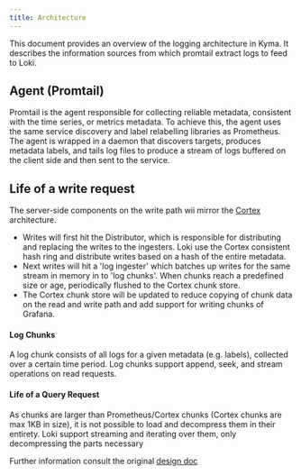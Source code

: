 ```yaml
---
title: Architecture
---
```


This document provides an overview of the logging architecture in Kyma. It describes the information sources from which promtail extract logs to feed to Loki.

## Agent (Promtail)
Promtail is the agent responsible for collecting reliable metadata, consistent with the time series, or metrics metadata. To achieve this, the agent uses the same service discovery and label relabelling libraries as Prometheus. The agent is wrapped in a daemon that discovers targets, produces metadata labels, and tails log files to produce a stream of logs buffered on the client side and then sent to the service.

## Life of a write request
The server-side components on the write path wii mirror the [Cortex](https://github.com/cortexproject/cortex) architecture.
* Writes will first hit the Distributor, which is responsible for distributing and replacing the writes to the ingesters. Loki use the Cortex consistent hash ring and distribute writes based on a hash of the entire metadata.
* Next writes will hit a 'log ingester' which batches up writes for the same stream in memory in to 'log chunks'. When chunks reach a predefined size or age, periodically flushed to the Cortex chunk store.
* The Cortex chunk store will be updated to reduce copying of chunk data on the read and write path and add support for writing chunks of Grafana.

#### Log Chunks
A log chunk consists of all logs for a given metadata (e.g. labels), collected over a certain time period. Log chunks support append, seek, and stream operations on read requests.

#### Life of a Query Request
As chunks are larger than Prometheus/Cortex chunks (Cortex chunks are max 1KB in size), it is not possible to load and decompress them in their entirety. Loki support streaming and iterating over them, only decompressing the parts necessary 


Further information consult the original [design doc](https://docs.google.com/document/d/11tjK_lvp1-SVsFZjgOTr1vV3-q6vBAsZYIQ5ZeYBkyM/view)
